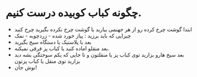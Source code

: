# چگونه کباب کوبیده درست کنیم.
- ابتدا گوشت چرخ کرده رو از هر جهنمی بیارید یا گوشت چرخ نکرده بگیرید چرخ کنید
- چیزایی که باید برزید : پیاز خورد شده - زردچوبه - نمک
- بعد با پلاستیک یا دستگاه سیخ بگیرید
- بعد منقلو اماده کنید یا کباب پز فرقی نمیکنه.
- بعد سیخ هارو بزارید توی کباب پز یا منقلتون و تا جایی که یکم سوختگی بشه دید بزارید توی منقل یا کباب پزتون
- نوش جان!
